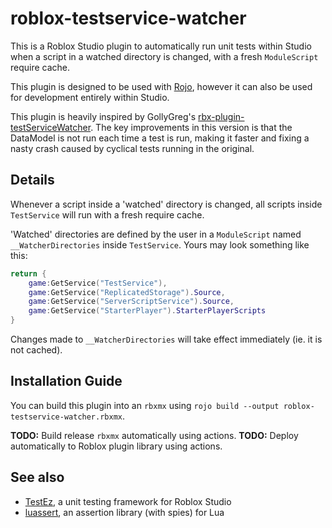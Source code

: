 # roblox-testservice-watcher

This is a Roblox Studio plugin to automatically run unit tests within Studio when a script in a watched directory is changed, with a fresh `ModuleScript` require cache.

This plugin is designed to be used with [Rojo](https://github.com/Roblox/rojo), however it can also be used for development entirely within Studio.

This plugin is heavily inspired by GollyGreg's [rbx-plugin-testServiceWatcher](https://github.com/benbrimeyer/rbx-plugin-testServiceWatcher/). The key improvements in this version is that the DataModel is not run each time a test is run, making it faster and fixing a nasty crash caused by cyclical tests running in the original.

## Details

Whenever a script inside a 'watched' directory is changed, all scripts inside `TestService` will run with a fresh require cache.

'Watched' directories are defined by the user in a `ModuleScript` named `__WatcherDirectories` inside `TestService`. Yours may look something like this:

```lua
return {
    game:GetService("TestService"),
    game:GetService("ReplicatedStorage").Source,
    game:GetService("ServerScriptService").Source,
    game:GetService("StarterPlayer").StarterPlayerScripts
}
```

Changes made to `__WatcherDirectories` will take effect immediately (ie. it is not cached).

## Installation Guide

You can build this plugin into an `rbxmx` using `rojo build --output roblox-testservice-watcher.rbxmx`.

**TODO:** Build release `rbxmx` automatically using actions.
**TODO:** Deploy automatically to Roblox plugin library using actions.

## See also

-   [TestEz](https://github.com/Roblox/testez), a unit testing framework for Roblox Studio
-   [luassert](https://github.com/Olivine-Labs/luassert), an assertion library (with spies) for Lua

